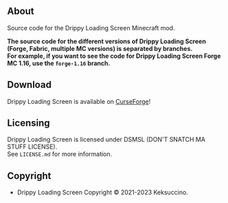 ## About

Source code for the Drippy Loading Screen Minecraft mod.

**The source code for the different versions of Drippy Loading Screen (Forge, Fabric, multiple MC versions) is separated by branches.**<br>
**For example, if you want to see the code for Drippy Loading Screen Forge MC 1.16, use the `forge-1.16` branch.**

## Download

Drippy Loading Screen is available on [CurseForge](https://www.curseforge.com/minecraft/mc-mods/drippy-loading-screen)!

## Licensing

Drippy Loading Screen is licensed under DSMSL (DON'T SNATCH MA STUFF LICENSE).<br>
See `LICENSE.md` for more information.

## Copyright

- Drippy Loading Screen Copyright © 2021-2023 Keksuccino.<br>
